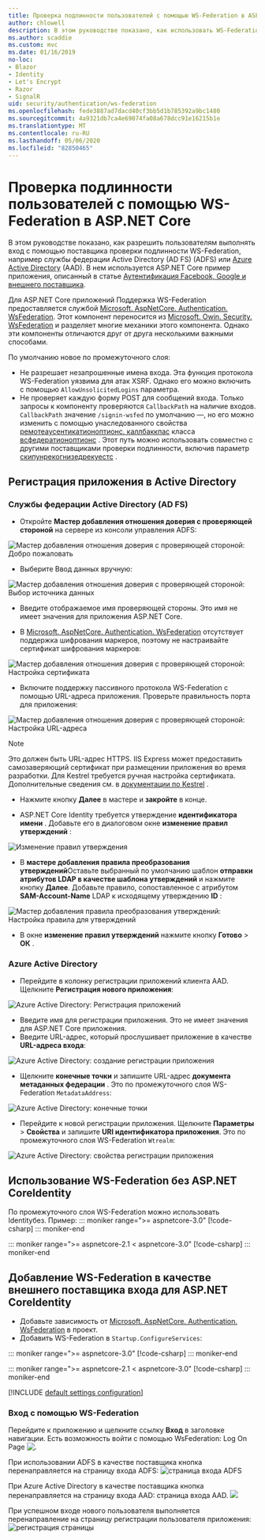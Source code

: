 ```yaml
---
title: Проверка подлинности пользователей с помощью WS-Federation в ASP.NET Core
author: chlowell
description: В этом руководстве показано, как использовать WS-Federation в приложении ASP.NET Core.
ms.author: scaddie
ms.custom: mvc
ms.date: 01/16/2019
no-loc:
- Blazor
- Identity
- Let's Encrypt
- Razor
- SignalR
uid: security/authentication/ws-federation
ms.openlocfilehash: fede3887ad7dacd40cf3bb5d1b785392a9bc1480
ms.sourcegitcommit: 4a9321db7ca4e69074fa08a678dcc91e16215b1e
ms.translationtype: MT
ms.contentlocale: ru-RU
ms.lasthandoff: 05/06/2020
ms.locfileid: "82850465"
---
```

# <a name="authenticate-users-with-ws-federation-in-aspnet-core"></a>Проверка подлинности пользователей с помощью WS-Federation в ASP.NET Core

В этом руководстве показано, как разрешить пользователям выполнять вход с помощью поставщика проверки подлинности WS-Federation, например службы федерации Active Directory (AD FS) (ADFS) или [Azure Active Directory](/azure/active-directory/) (AAD). В нем используется ASP.NET Core пример приложения, описанный в статье [Аутентификация Facebook, Google и внешнего поставщика](xref:security/authentication/social/index).

Для ASP.NET Core приложений Поддержка WS-Federation предоставляется службой [Microsoft. AspNetCore. Authentication. WsFederation](https://www.nuget.org/packages/Microsoft.AspNetCore.Authentication.WsFederation). Этот компонент переносится из [Microsoft. Owin. Security. WsFederation](https://www.nuget.org/packages/Microsoft.Owin.Security.WsFederation) и разделяет многие механики этого компонента. Однако эти компоненты отличаются друг от друга несколькими важными способами.

По умолчанию новое по промежуточного слоя:

* Не разрешает незапрошенные имена входа. Эта функция протокола WS-Federation уязвима для атак XSRF. Однако его можно включить с помощью `AllowUnsolicitedLogins` параметра.
* Не проверяет каждую форму POST для сообщений входа. Только запросы к компоненту проверяются `CallbackPath` на наличие входов. `CallbackPath` значение `/signin-wsfed` по умолчанию —, но его можно изменить с помощью унаследованного свойства [ремотеаусентикатионоптионс. каллбаккпас](/dotnet/api/microsoft.aspnetcore.authentication.remoteauthenticationoptions.callbackpath) класса [всфедератионоптионс](/dotnet/api/microsoft.aspnetcore.authentication.wsfederation.wsfederationoptions) . Этот путь можно использовать совместно с другими поставщиками проверки подлинности, включив параметр [скипунрекогнизедрекуестс](/dotnet/api/microsoft.aspnetcore.authentication.wsfederation.wsfederationoptions.skipunrecognizedrequests) .

## <a name="register-the-app-with-active-directory"></a>Регистрация приложения в Active Directory

### <a name="active-directory-federation-services"></a>Службы федерации Active Directory (AD FS)

* Откройте **Мастер добавления отношения доверия с проверяющей стороной** на сервере из консоли управления ADFS:

![Мастер добавления отношения доверия с проверяющей стороной: Добро пожаловать](ws-federation/_static/AdfsAddTrust.png)

* Выберите Ввод данных вручную:

![Мастер добавления отношения доверия с проверяющей стороной: Выбор источника данных](ws-federation/_static/AdfsSelectDataSource.png)

* Введите отображаемое имя проверяющей стороны. Это имя не имеет значения для приложения ASP.NET Core.

* В [Microsoft. AspNetCore. Authentication. WsFederation](https://www.nuget.org/packages/Microsoft.AspNetCore.Authentication.WsFederation) отсутствует поддержка шифрования маркеров, поэтому не настраивайте сертификат шифрования маркеров:

![Мастер добавления отношения доверия с проверяющей стороной: Настройка сертификата](ws-federation/_static/AdfsConfigureCert.png)

* Включите поддержку пассивного протокола WS-Federation с помощью URL-адреса приложения. Проверьте правильность порта для приложения:

![Мастер добавления отношения доверия с проверяющей стороной: Настройка URL-адреса](ws-federation/_static/AdfsConfigureUrl.png)

> [!NOTE]
> Это должен быть URL-адрес HTTPS. IIS Express может предоставить самозаверяющий сертификат при размещении приложения во время разработки. Для Kestrel требуется ручная настройка сертификата. Дополнительные сведения см. в [документации по Kestrel](xref:fundamentals/servers/kestrel) .

* Нажмите кнопку **Далее** в мастере и **закройте** в конце.

* ASP.NET Core Identity требуется утверждение **идентификатора имени** . Добавьте его в диалоговом окне **изменение правил утверждений** :

![Изменение правил утверждения](ws-federation/_static/EditClaimRules.png)

* В **мастере добавления правила преобразования утверждений**Оставьте выбранный по умолчанию шаблон **отправки атрибутов LDAP в качестве шаблона утверждений** и нажмите кнопку **Далее**. Добавьте правило, сопоставленное с атрибутом **SAM-Account-Name** LDAP к исходящему утверждению **ID** :

![Мастер добавления правила преобразования утверждений: Настройка правила для утверждений](ws-federation/_static/AddTransformClaimRule.png)

* В окне **изменение правил утверждений** нажмите кнопку **Готово** > **ОК** .

### <a name="azure-active-directory"></a>Azure Active Directory

* Перейдите в колонку регистрации приложений клиента AAD. Щелкните **Регистрация нового приложения**:

![Azure Active Directory: Регистрация приложений](ws-federation/_static/AadNewAppRegistration.png)

* Введите имя для регистрации приложения. Это не имеет значения для ASP.NET Core приложения.
* Введите URL-адрес, который прослушивает приложение в качестве **URL-адреса входа**:

![Azure Active Directory: создание регистрации приложения](ws-federation/_static/AadCreateAppRegistration.png)

* Щелкните **конечные точки** и запишите URL-адрес **документа метаданных федерации** . Это по промежуточного слоя WS-Federation `MetadataAddress`:

![Azure Active Directory: конечные точки](ws-federation/_static/AadFederationMetadataDocument.png)

* Перейдите к новой регистрации приложения. Щелкните **Параметры** > **Свойства** и запишите **URI идентификатора приложения**. Это по промежуточного слоя WS-Federation `Wtrealm`:

![Azure Active Directory: свойства регистрации приложения](ws-federation/_static/AadAppIdUri.png)

## <a name="use-ws-federation-without-aspnet-core-identity"></a>Использование WS-Federation без ASP.NET CoreIdentity

По промежуточного слоя WS-Federation можно использовать Identityбез. Пример:
::: moniker range=">= aspnetcore-3.0"
[!code-csharp[](ws-federation/samples/StartupNon31.cs?name=snippet)]
::: moniker-end

::: moniker range=">= aspnetcore-2.1 < aspnetcore-3.0"
[!code-csharp[](ws-federation/samples/StartupNon21.cs?name=snippet)]
::: moniker-end

## <a name="add-ws-federation-as-an-external-login-provider-for-aspnet-core-identity"></a>Добавление WS-Federation в качестве внешнего поставщика входа для ASP.NET CoreIdentity

* Добавьте зависимость от [Microsoft. AspNetCore. Authentication. WsFederation](https://www.nuget.org/packages/Microsoft.AspNetCore.Authentication.WsFederation) в проект.
* Добавить WS-Federation в `Startup.ConfigureServices`:

::: moniker range=">= aspnetcore-3.0"
[!code-csharp[](ws-federation/samples/Startup31.cs?name=snippet)]
::: moniker-end

::: moniker range=">= aspnetcore-2.1 < aspnetcore-3.0"
[!code-csharp[](ws-federation/samples/Startup21.cs?name=snippet)]
::: moniker-end

[!INCLUDE [default settings configuration](social/includes/default-settings.md)]

### <a name="log-in-with-ws-federation"></a>Вход с помощью WS-Federation

Перейдите к приложению и щелкните ссылку **Вход** в заголовке навигации. Есть возможность войти с помощью WsFederation: Log On Page ![.](ws-federation/_static/WsFederationButton.png)

При использовании ADFS в качестве поставщика кнопка перенаправляется на страницу входа ADFS: ![страница входа ADFS](ws-federation/_static/AdfsLoginPage.png)

При Azure Active Directory в качестве поставщика кнопка перенаправляется на страницу входа AAD: страница входа AAD. ![](ws-federation/_static/AadSignIn.png)

При успешном входе нового пользователя выполняется перенаправление на страницу регистрации пользователя приложения: ![регистрация страницы](ws-federation/_static/Register.png)
